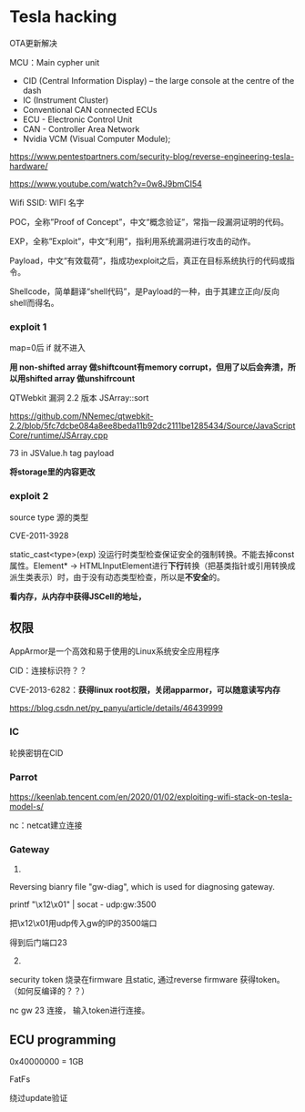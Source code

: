 # Tesla hacking

OTA更新解决



MCU：Main cypher unit

- CID (Central Information Display) – the large console at the centre of the dash
- IC (Instrument Cluster)
- Conventional CAN connected ECUs
- ECU - Electronic Control Unit
- CAN - Controller Area Network
- Nvidia VCM (Visual Computer Module); 

https://www.pentestpartners.com/security-blog/reverse-engineering-tesla-hardware/

https://www.youtube.com/watch?v=0w8J9bmCI54

Wifi SSID: WIFI 名字





POC，全称”Proof of Concept”，中文“概念验证”，常指一段漏洞证明的代码。

EXP，全称”Exploit”，中文“利用”，指利用系统漏洞进行攻击的动作。

Payload，中文“有效载荷”，指成功exploit之后，真正在目标系统执行的代码或指令。

Shellcode，简单翻译“shell代码”，是Payload的一种，由于其建立正向/反向shell而得名。





### exploit 1

map=0后 if 就不进入

**用 non-shifted array 做shiftcount有memory corrupt，但用了以后会奔溃，所以用shifted array 做unshifrcount**



QTWebkit 漏洞 2.2 版本 JSArray::sort

https://github.com/NNemec/qtwebkit-2.2/blob/5fc7dcbe084a8ee8beda11b92dc2111be1285434/Source/JavaScriptCore/runtime/JSArray.cpp



73 in JSValue.h tag payload



**将storage里的内容更改**

### exploit 2

source type 源的类型



CVE-2011-3928

static_cast\<type\>(exp) 没运行时类型检查保证安全的强制转换。不能去掉const属性。Element* -> HTMLInputElement进行**下行**转换（把基类指针或引用转换成派生类表示）时，由于没有动态类型检查，所以是**不安全**的。



**看内存，从内存中获得JSCell的地址，**



## 权限

AppArmor是一个高效和易于使用的Linux系统安全应用程序

CID：连接标识符？？

CVE-2013-6282：**获得linux root权限，关闭apparmor，可以随意读写内存**

https://blog.csdn.net/py_panyu/article/details/46439999



### IC

轮换密钥在CID

### Parrot

https://keenlab.tencent.com/en/2020/01/02/exploiting-wifi-stack-on-tesla-model-s/

nc：netcat建立连接

### Gateway

1. 

Reversing bianry file "gw-diag", which is used for diagnosing gateway.

printf "\x12\x01" | socat - udp:gw:3500

把\x12\x01用udp传入gw的IP的3500端口

得到后门端口23

2. 

security token 烧录在firmware 且static, 通过reverse firmware 获得token。（如何反编译的？？）

nc gw 23 连接， 输入token进行连接。





## ECU programming

0x40000000 = 1GB

FatFs

绕过update验证















